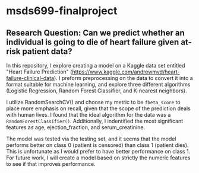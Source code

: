# msds699-finalproject

## Research Question: Can we predict whether an individual is going to die of heart failure given at-risk patient data?

In this repository, I explore creating a model on a Kaggle data set entitled "Heart Failure Prediction" (https://www.kaggle.com/andrewmvd/heart-failure-clinical-data). I preform preprocessing on the data to convert it into a format suitable for machine learning, and explore three different algorithms (Logistic Regression, Random Forest Classifier, and K-nearest neighbors). 

I utilize RandomSearchCV() and choose my metric to be `fbeta_score` to place more emphasis on recall, given that the scope of the prediction deals with human lives. I found that the ideal algorithm for the data was a `RandomForestClassifier()`. Additionally, I indentified the most significant features as age, ejection_fraction, and serum_creatinine. 

The model was tested via the testing set, and it seems that the model performs better on class 0 (patient is censored) than class 1 (patient dies). This is unfortunate as I would prefer to have better performance on class 1. For future work, I will create a model based on strictly the numeric features to see if that improves performance.
